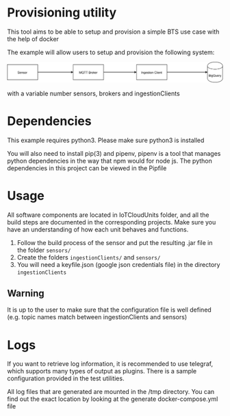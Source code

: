 # Provisioning utility

This tool aims to be able to setup and provision a simple BTS use case with the help of docker

The example will allow users to setup and provision the following system:

![Simple BTS](./simple_bts.svg)

with a variable number sensors, brokers and ingestionClients

# Dependencies
This example requires python3. Please make sure python3 is installed 

You will also need to install pip(3) and pipenv, pipenv is a tool that manages python dependencies in the way that npm would for node js. The python dependencies in this project
can be viewed in the Pipfile

# Usage
All software components are located in IoTCloudUnits folder, and all the build steps are documented in the 
corresponding projects. Make sure you have an understanding of how each unit behaves and functions.

1. Follow the build process of the sensor and put the resulting .jar file in the folder `sensors/`
2. Create the folders `ingestionClients/` and `sensors/`
3. You will need a keyfile.json (google json credentials file) in the directory `ingestionClients`

## Warning
It is up to the user to make sure that the configuration file is well defined (e.g. topic names match between ingestionClients and sensors)

# Logs
If you want to retrieve log information, it is recommended to use telegraf, which supports many types of output as plugins. There is a sample configuration provided in the test utilities.

All log files that are generated are mounted in the /tmp directory. You can find out the exact location by looking at the generate docker-compose.yml file
